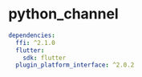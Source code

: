# python_channel
```yaml
dependencies:
  ffi: ^2.1.0
  flutter:
    sdk: flutter
  plugin_platform_interface: ^2.0.2
```
 
